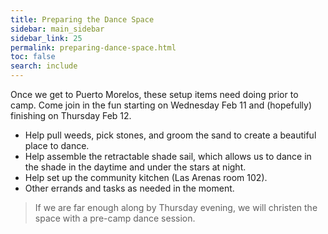 ```yaml
---
title: Preparing the Dance Space
sidebar: main_sidebar
sidebar_link: 25
permalink: preparing-dance-space.html
toc: false
search: include
---
```


Once we get to Puerto Morelos, these setup items need doing prior to camp. Come join in the fun starting on Wednesday Feb 11 and (hopefully) finishing on Thursday Feb 12. 

- Help pull weeds, pick stones, and groom the sand to create a beautiful place to dance.
- Help assemble the retractable shade sail, which allows us to dance in the shade in the daytime and under the stars at night. 
- Help set up the community kitchen (Las Arenas room 102).
- Other errands and tasks as needed in the moment.

> If we are far enough along by Thursday evening, we will christen the space with a pre-camp dance session.